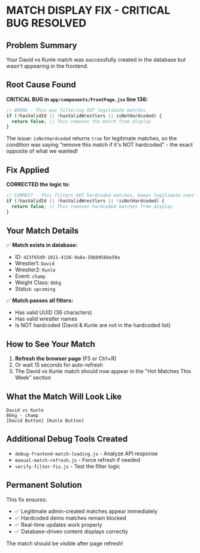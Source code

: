 # MATCH DISPLAY FIX - CRITICAL BUG RESOLVED

## Problem Summary
Your David vs Kunle match was successfully created in the database but wasn't appearing in the frontend.

## Root Cause Found
**CRITICAL BUG in `app/components/FrontPage.jsx` line 136:**

```jsx
// WRONG - This was filtering OUT legitimate matches
if (!hasValidId || !hasValidWrestlers || isNotHardcoded) {
  return false; // This removes the match from display
}
```

The issue: `isNotHardcoded` returns `true` for legitimate matches, so the condition was saying "remove this match if it's NOT hardcoded" - the exact opposite of what we wanted!

## Fix Applied
**CORRECTED the logic to:**
```jsx
// CORRECT - This filters OUT hardcoded matches, keeps legitimate ones
if (!hasValidId || !hasValidWrestlers || !isNotHardcoded) {
  return false; // This removes hardcoded matches from display
}
```

## Your Match Details
✅ **Match exists in database:**
- ID: `423f65d9-1011-4156-9a8a-59bb956be59a`
- Wrestler1: `David`
- Wrestler2: `Kunle`
- Event: `champ`
- Weight Class: `86kg`
- Status: `upcoming`

✅ **Match passes all filters:**
- Has valid UUID (36 characters)
- Has valid wrestler names
- Is NOT hardcoded (David & Kunle are not in the hardcoded list)

## How to See Your Match
1. **Refresh the browser page** (F5 or Ctrl+R)
2. Or wait 15 seconds for auto-refresh
3. The David vs Kunle match should now appear in the "Hot Matches This Week" section

## What the Match Will Look Like
```
David vs Kunle
86kg - champ
[David Button] [Kunle Button]
```

## Additional Debug Tools Created
- `debug-frontend-match-loading.js` - Analyze API response
- `manual-match-refresh.js` - Force refresh if needed
- `verify-filter-fix.js` - Test the filter logic

## Permanent Solution
This fix ensures:
- ✅ Legitimate admin-created matches appear immediately
- ✅ Hardcoded demo matches remain blocked
- ✅ Real-time updates work properly
- ✅ Database-driven content displays correctly

The match should be visible after page refresh!
